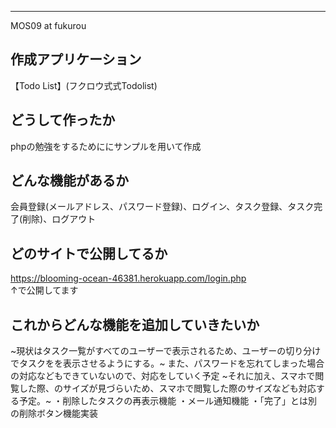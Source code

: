 ---
MOS09 at fukurou


## 作成アプリケーション
【Todo List】(フクロウ式式Todolist)

## どうして作ったか
phpの勉強をするためににサンプルを用いて作成

## どんな機能があるか
会員登録(メールアドレス、パスワード登録)、ログイン、タスク登録、タスク完了(削除)、ログアウト

## どのサイトで公開してるか
https://blooming-ocean-46381.herokuapp.com/login.php  
↑で公開してます

## これからどんな機能を追加していきたいか
~現状はタスク一覧がすべてのユーザーで表示されるため、ユーザーの切り分けでタスクをを表示させるようにする。~
また、パスワードを忘れてしまった場合の対応などもできていないので、対応をしていく予定
~それに加え、スマホで閲覧した際、のサイズが見づらいため、スマホで閲覧した際のサイズなども対応する予定。~
・削除したタスクの再表示機能
・メール通知機能
・「完了」とは別の削除ボタン機能実装

